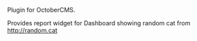Plugin for OctoberCMS.

Provides report widget for Dashboard showing random cat from http://random.cat